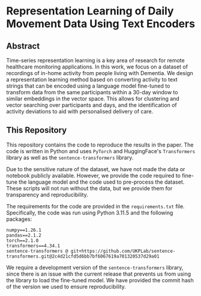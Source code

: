 # Representation Learning of Daily Movement Data Using Text Encoders

## Abstract

Time-series representation learning is a key area of research for remote healthcare monitoring applications. In this work, we focus on a dataset of recordings of in-home activity from people living with Dementia. We design a representation learning method based on converting activity to text strings that can be encoded using a language model fine-tuned to transform data from the same participants within a $30$-day window to similar embeddings in the vector space. This allows for clustering and vector searching over participants and days, and the identification of activity deviations to aid with personalised delivery of care.

## This Repository

This repository contains the code to reproduce the results in the paper. The code is written in Python and uses `PyTorch` and HuggingFace's `Transformers` library as well as the `sentence-transformers` library.

Due to the sensitive nature of the dataset, we have not made the data or notebook publicly available. However, we provide the code required to fine-tune the language model and the code used to pre-process the dataset. These scripts will not run without the data, but we provide them for transparency and reproducibility.

The requirements for the code are provided in the `requirements.txt` file. Specifically, the code was run using Python 3.11.5 and the following packages:

```
numpy==1.26.1
pandas==2.1.2
torch==2.1.0
transformers==4.34.1
sentence-transformers @ git+https://github.com/UKPLab/sentence-transformers.git@2c4d21cfd5d6bb7bf6067619a701320537d29a01
```

We require a development version of the `sentence-transformers` library, since there is an issue with the current release that prevents us from using the library to load the fine-tuned model. We have provided the commit hash of the version we used to ensure reproducibility.